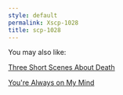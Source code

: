 ```yaml
---
style: default
permalink: Xscp-1028
title: scp-1028
---
```

You may also like:

[Three Short Scenes About Death](http://scp-wiki.net/three-short-scenes-about-death)

[You're Always on My Mind](http://scp-wiki.net/you-re-always-on-my-mind)
